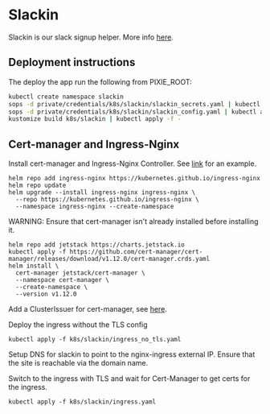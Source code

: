 # Slackin

Slackin is our slack signup helper. More info [here](https://github.com/pixie-io/slackin).

## Deployment instructions

The deploy the app run the following from PIXIE_ROOT:

```bash
kubectl create namespace slackin
sops -d private/credentials/k8s/slackin/slackin_secrets.yaml | kubectl apply -f -
sops -d private/credentials/k8s/slackin/slackin_config.yaml | kubectl apply -f -
kustomize build k8s/slackin | kubectl apply -f -
```

## Cert-manager and Ingress-Nginx

Install cert-manager and Ingress-Nginx Controller.
See [link](https://cert-manager.io/docs/tutorials/acme/nginx-ingress/) for an example.

```shell
helm repo add ingress-nginx https://kubernetes.github.io/ingress-nginx
helm repo update
helm upgrade --install ingress-nginx ingress-nginx \
  --repo https://kubernetes.github.io/ingress-nginx \
  --namespace ingress-nginx --create-namespace
```

WARNING: Ensure that cert-manager isn't already installed before installing it.

```shell
helm repo add jetstack https://charts.jetstack.io
kubectl apply -f https://github.com/cert-manager/cert-manager/releases/download/v1.12.0/cert-manager.crds.yaml
helm install \
  cert-manager jetstack/cert-manager \
  --namespace cert-manager \
  --create-namespace \
  --version v1.12.0
```

Add a ClusterIssuer for cert-manager, see [here](https://cert-manager.io/docs/tutorials/acme/nginx-ingress/#step-6---configure-a-lets-encrypt-issuer).

Deploy the ingress without the TLS config

```shell
kubectl apply -f k8s/slackin/ingress_no_tls.yaml
```

Setup DNS for slackin to point to the nginx-ingress external IP.
Ensure that the site is reachable via the domain name.

Switch to the ingress with TLS and wait for Cert-Manager to get certs for the ingress.

```shell
kubectl apply -f k8s/slackin/ingress.yaml
```
